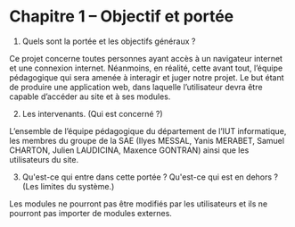 # Chapitre 1 – Objectif et portée

1. Quels sont la portée et les objectifs généraux ?

Ce projet concerne toutes personnes ayant accès à un navigateur internet et une connexion internet. Néanmoins, en réalité, cette avant tout, l’équipe pédagogique qui sera amenée à interagir et juger notre projet. Le but étant de produire une application web, dans laquelle l’utilisateur devra être capable d’accéder au site et à ses modules.

2. Les intervenants. (Qui est concerné ?)

L’ensemble de l’équipe pédagogique du département de l’IUT informatique, les membres du groupe de la SAE (Ilyes MESSAL, Yanis MERABET, Samuel CHARTON, Julien LAUDICINA, Maxence GONTRAN) ainsi que les utilisateurs du site.

3. Qu'est-ce qui entre dans cette portée ? Qu'est-ce qui est en dehors ? (Les limites du système.)

Les modules ne pourront pas être modifiés par les utilisateurs et ils ne pourront pas importer de modules externes.